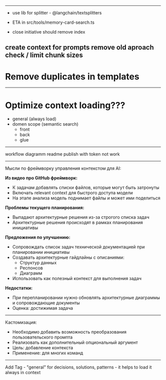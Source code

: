 --------
- use lib for splitter - @langchain/textsplitters
- ETA in src/tools/memory-card-search.ts

- close initiative should remove index

create context for prompts
remove old aproach
check / limit chunk sizes
---
# Remove duplicates in templates

---
# Optimize context loading???
 - general (always load)
 - domen scope (semantic search)
   - front
   - back
   - glue
---
workflow diagramm
readme
publish with token not work

----

Мысли по фреймворку управления контекстом для AI:

**Из видео про GitHub фреймворк:**
- К задачам добавлять списки файлов, которые могут быть затронуты
- Включать relevant context для быстрого доступа модели
- На этапе анализа модель поднимает файлы и может ими поделиться

**Проблемы текущего планирования:**
- Выпадают архитектурные решения из-за строгого списка задач
- Архитектурные решения происходят в рамках планирования инициативы

**Предложения по улучшению:**
- Сопровождать список задач технической документацией при планировании инициативы
- Создавать архитектурные гайдлайны с описаниями:
    - Структур данных
    - Респонсов
    - Диаграмм
- Использовать как полезный контекст для выполнения задач

**Недостатки:**
- При перепланировании нужно обновлять архитектурные диаграммы и сопровождающие документы
- Оценка: достижимая задача


-----
Кастомизация:
- Необходимо добавить возможность преобразования пользовательского промпта
- Реализовать как дополнительный опциональный аргумент
- Цель: добавление контекста
- Применение: для многих команд

---
Add Tag - "general" for decisions, solutions, patterns - it helps to load it always in context